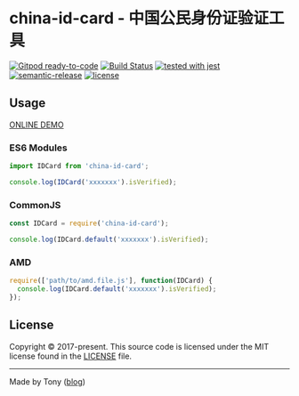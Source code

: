 # china-id-card - 中国公民身份证验证工具

[![Gitpod ready-to-code](https://img.shields.io/badge/Gitpod-ready--to--code-blue?logo=gitpod)](https://gitpod.io/#https://github.com/tonyc726/china-id-card)
[![Build Status](https://travis-ci.org/tonyc726/china-id-card.svg?style=flat-square&branch=master)](https://travis-ci.org/tonyc726/china-id-card)
[![tested with jest](https://img.shields.io/badge/tested_with-jest-99424f.svg)](https://github.com/facebook/jest)
[![semantic-release](https://img.shields.io/badge/%20%20%F0%9F%93%A6%F0%9F%9A%80-semantic--release-e10079.svg)](https://github.com/semantic-release/semantic-release)
[![license](https://img.shields.io/github/license/mashape/apistatus.svg?style=flat-square)](https://github.com/tonyc726/china-id-card)

## Usage

[ONLINE DEMO](https://tonyc726.github.io/china-id-card)

### ES6 Modules

```js
import IDCard from 'china-id-card';

console.log(IDCard('xxxxxxx').isVerified);
```

### CommonJS

```js
const IDCard = require('china-id-card');

console.log(IDCard.default('xxxxxxx').isVerified);
```

### AMD

```js
require(['path/to/amd.file.js'], function(IDCard) {
  console.log(IDCard.default('xxxxxxx').isVerified);
});
```

## License

Copyright © 2017-present. This source code is licensed under the MIT license found in the
[LICENSE](./LICENSE) file.

---

Made by Tony ([blog](https://itony.net))
